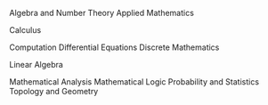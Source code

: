 Algebra and Number Theory
Applied Mathematics

Calculus

Computation
Differential Equations
Discrete Mathematics

Linear Algebra

Mathematical Analysis
Mathematical Logic
Probability and Statistics
Topology and Geometry
